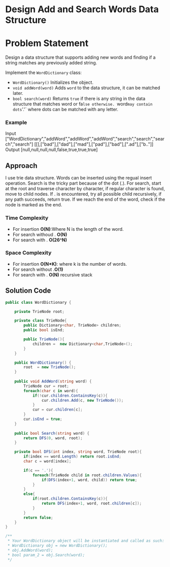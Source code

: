 # Design Add and Search Words Data Structure

# Problem Statement
Design a data structure that supports adding new words and finding if a string matches any previously added string.

Implement the `WordDictionary` class:

- `WordDictionary()` Initializes the object.
- `void addWord(word)` Adds `word` to the data structure, it can be matched later.
- `bool search(word)` Returns `true` if there is any string in the data structure that matches word or fa`lse otherwise. `word` may contain dots `'.'` where dots can be matched with any letter.

### Example
Input
["WordDictionary","addWord","addWord","addWord","search","search","search","search"]
[[],["bad"],["dad"],["mad"],["pad"],["bad"],[".ad"],["b.."]]
Output
[null,null,null,null,false,true,true,true]


## Approach
I use trie data structure. Words can be inserted using the regual insert operation. Search is the tricky part because of the dot (.). For search, start at the root and traverse character by character, if regular character is found, move to child nodes. If . is encountered, try all possible child recursively, if any path succeeds, return true. If we reach the end of the word, check if the node is marked as the end. 
### Time Complexity
- For insertion **O(N)**:Where N is the length of the word.
- For search withoud . **O(N)** 
- For search with . **O(26^N)**
### Space Complexity
- For insertion **O(N*K)**: where k is the number of words.
- For search without .**O(1)** 
- For search with . **O(N)** recursive stack
## Solution Code
```C#
public class WordDictionary {

    private TrieNode root;

    private class TrieNode{
        public Dictionary<char, TrieNode> children;
        public bool isEnd;

        public TrieNode(){
            children =  new Dictionary<char,TrieNode>();
        } 
    }

    public WordDictionary() {
        root  = new TrieNode();
    }
    
    public void AddWord(string word) {
        TrieNode cur = root;
        foreach(char c in word){
            if(!cur.children.ContainsKey(c)){
                cur.children.Add(c, new TrieNode());
            }
            cur = cur.children[c];
        }
        cur.isEnd = true;
    }
    
    public bool Search(string word) {
        return DFS(0, word, root);
    }

    private bool DFS(int index, string word, TrieNode root){
        if(index == word.Length) return root.isEnd;
        char c = word[index];

        if(c == '.'){
            foreach(TrieNode child in root.children.Values){
                if(DFS(index+1, word, child)) return true;
            }
        }
        else{
            if(root.children.ContainsKey(c)){
                return DFS(index+1, word, root.children[c]);
            }
        }
        return false;
    }
}

/**
 * Your WordDictionary object will be instantiated and called as such:
 * WordDictionary obj = new WordDictionary();
 * obj.AddWord(word);
 * bool param_2 = obj.Search(word);
 */